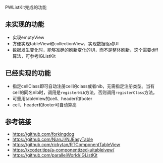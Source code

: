 PWListKit完成的功能


## 未实现的功能
- 实现emptyView
- 方便实现tableView和collectionView，实现数据驱动UI
- 数据发生变化时，能够准确的刷新变化的UI，而不是整体刷新，这个需要diff算法，可参考IGListKit


## 已经实现的功能
- 指定cellClass即可自动注册cell的class或者nib，无需指定注册类型。当有cell的同名nib时，调用是`registerNib`方法，否则调用`registerClass`方法。
- 可重用tableView的cell、header和footer
- cell、header和footer可自动算高


## 参考链接
- https://github.com/forkingdog
- https://github.com/NianJi/NJEasyTable
- https://github.com/rickytan/RTComponentTableView
- https://xcoder.tips/a-componentized-uitableivew/
- https://github.com/parallelWorld/IGListKit
